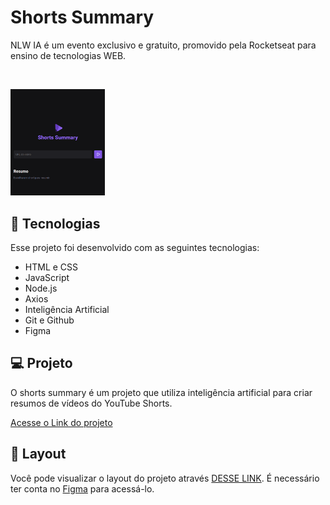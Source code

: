 <h1 align="left"> Shorts Summary </h1>

<p align="left">
NLW IA é um evento exclusivo e gratuito, promovido pela Rocketseat para ensino de tecnologias WEB. <br/>
</p>

<br>

<p align="left">
  <img alt="shorts summary" src=".github/preview.png" width="30%">
</p>

## 🚀 Tecnologias

Esse projeto foi desenvolvido com as seguintes tecnologias:

- HTML e CSS
- JavaScript
- Node.js
- Axios
- Inteligência Artificial
- Git e Github
- Figma

## 💻 Projeto

O shorts summary é um projeto que utiliza inteligência artificial para criar resumos de vídeos do YouTube Shorts.

[Acesse o Link do projeto]()

## 🔖 Layout

Você pode visualizar o layout do projeto através [DESSE LINK](https://www.figma.com/community/file/1282823495335498952/shorts-summary-trilha-foundations). É necessário ter conta no [Figma](https://figma.com) para acessá-lo.